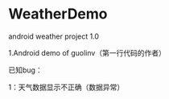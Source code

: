 # WeatherDemo

android weather project 1.0

1.Android demo of guolinv（第一行代码的作者）

已知bug：

1：天气数据显示不正确（数据异常）

